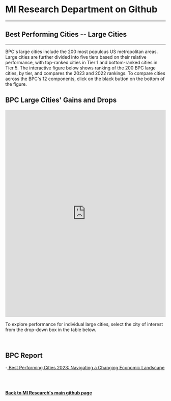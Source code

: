 <br><br>
<head>
 
<meta name="twitter:title" content="Best Performing Cities">

<meta property="og:title" content="Best Performing Cities">
<meta property="og:url" content="https://miresearch.github.io/Best-Performing-Cities/">

 </head>


<H1><b>MI Research Department on Github </b></H1>  <Hr>
<H2><b>Best Performing Cities -- Large Cities</b></H2>  <Hr>


BPC's large cities include the 200 most populous US metropolitan areas. Large cities are further divided into five tiers based on their relative performance, with top-ranked cities in Tier 1 and bottom-ranked cities in Tier 5. The interactive figure below shows ranking of the 200 BPC large cities, by tier, and compares the 2023 and 2022 rankings. To compare cities across the BPC's 12 components, click on the black button on the bottom of the figure.

<H2> BPC Large Cities' Gains and Drops </H2> 
 
 <iframe src="https://public.tableau.com/views/BPC-Large-v1/BPC-GainDrop?:showVizHome=no&:embed=true"  width="100%" height="650" frameborder="0"></iframe>
  <Br>
 
To explore performance for individual large cities, select the city of interest from the drop-down box in the table below.
  
 <Br>

<H2>BPC Report </H2>
-<a href="https://https://milkeninstitute.org/research-department" target="_blank"> Best Performing Cities 2023: Navigating a Changing Economic Landscape </a> <br>

<Br><Br>
  
<a href=" https://miresearch.github.io/About/" target="_blank"> <b>Back to MI Research's main github page</b>  </a>
<br>
<br>
<Bh>  
<br>
<br>
<Bh>



